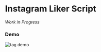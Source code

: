 # Instagram Liker Script

_Work in Progress_

### Demo

![tag demo](doc/assets/insta-like-tag-demo.gif)
